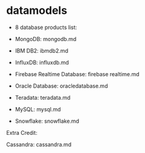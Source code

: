 # datamodels
 - 8 database products list:
 
 - MongoDB: mongodb.md
 - IBM DB2: ibmdb2.md
 - InfluxDB: influxdb.md
 - Firebase Realtime Database: firebase realtime.md
 - Oracle Database: oracledatabase.md
 - Teradata: teradata.md
 - MySQL: mysql.md
 - Snowflake: snowflake.md

Extra Credit:

Cassandra: cassandra.md
